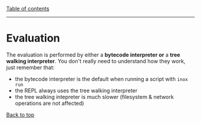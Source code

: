 [Table of contents](./language.md)

---

# Evaluation

The evaluation is performed by either a **bytecode interpreter or** a **tree
walking interpreter**. You don't really need to understand how they work, just
remember that:

- the bytecode interpreter is the default when running a script with `inox run`
- the REPL always uses the tree walking interpreter
- the tree walking intepreter is much slower (filesystem & network operations
  are not affected)

[Back to top](#evaluation)

